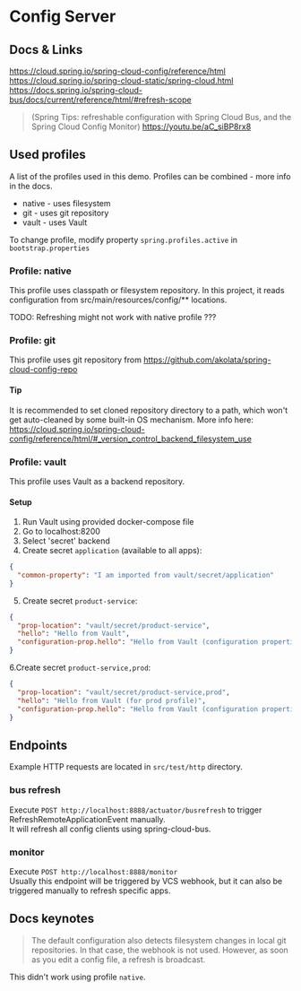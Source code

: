 # Config Server

## Docs & Links

https://cloud.spring.io/spring-cloud-config/reference/html
https://cloud.spring.io/spring-cloud-static/spring-cloud.html
https://docs.spring.io/spring-cloud-bus/docs/current/reference/html/#refresh-scope

> (Spring Tips: refreshable configuration with Spring Cloud Bus, and the Spring Cloud Config Monitor)
https://youtu.be/aC_siBP8rx8

## Used profiles

A list of the profiles used in this demo. Profiles can be combined - more info in the docs.

* native - uses filesystem
* git - uses git repository
* vault - uses Vault

To change profile, modify property `spring.profiles.active` in `bootstrap.properties`

### Profile: native

This profile uses classpath or filesystem repository. In this project, it reads configuration from
src/main/resources/config/** locations.

TODO: Refreshing might not work with native profile ???

### Profile: git

This profile uses git repository from https://github.com/akolata/spring-cloud-config-repo

#### Tip

It is recommended to set cloned repository directory to a path, which won't get auto-cleaned by some built-in OS
mechanism. More info
here: https://cloud.spring.io/spring-cloud-config/reference/html/#_version_control_backend_filesystem_use

### Profile: vault

This profile uses Vault as a backend repository.

#### Setup

1. Run Vault using provided docker-compose file
2. Go to localhost:8200
3. Select 'secret' backend
4. Create secret `application` (available to all apps):

```json
{
  "common-property": "I am imported from vault/secret/application"
}
```

5. Create secret `product-service`:

```json
{
  "prop-location": "vault/secret/product-service",
  "hello": "Hello from Vault",
  "configuration-prop.hello": "Hello from Vault (configuration properties)"
}
```

6.Create secret `product-service,prod`:

```json
{
  "prop-location": "vault/secret/product-service,prod",
  "hello": "Hello from Vault (for prod profile)",
  "configuration-prop.hello": "Hello from Vault (configuration properties for prod profile)"
}
```

## Endpoints

Example HTTP requests are located in `src/test/http` directory.

### bus refresh

Execute `POST http://localhost:8888/actuator/busrefresh` to trigger RefreshRemoteApplicationEvent manually.  
It will refresh all config clients using spring-cloud-bus.

### monitor

Execute `POST http://localhost:8888/monitor`  
Usually this endpoint will be triggered by VCS webhook, but it can also be triggered manually to refresh specific apps.

## Docs keynotes

> The default configuration also detects filesystem changes in local git repositories. In that case, the webhook is not used. However, as soon as you edit a config file, a refresh is broadcast.

This didn't work using profile `native`.
